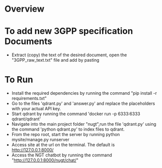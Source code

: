 # Overview

# To add new 3GPP specification Documents
- Extract (copy) the text of the desired document, open the "3GPP_raw_text.txt" file and add by pasting
# To Run
- Install the required dependencies by running the command "pip install -r requirements.txt"
- Go to the files 'qdrant.py' and 'answer.py' and replace the placeholders with your actual API key.
- Start qdrant by running the command 'docker run -p 6333:6333 qdrant/qdrant'
- Navigate into the main project folder "nugt",run the file 'qdrant.py' using the command 'python qdrant.py' to index files to qdrant.
- From the repo root, start the server by running python mysite/manage.py runserver
- Access site at the url on the terminal. The default is http://127.0.0.1:8000/
- Access the NGT chatbot by running the command "http://127.0.0.1:8000/nugt/chat/"
